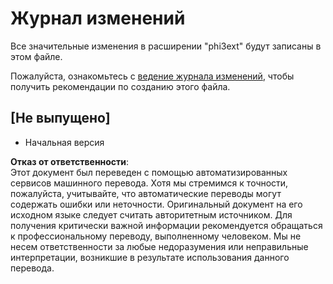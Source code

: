 # Журнал изменений

Все значительные изменения в расширении "phi3ext" будут записаны в этом файле.

Пожалуйста, ознакомьтесь с [ведение журнала изменений](http://keepachangelog.com/), чтобы получить рекомендации по созданию этого файла.

## [Не выпущено]

- Начальная версия

**Отказ от ответственности**:  
Этот документ был переведен с помощью автоматизированных сервисов машинного перевода. Хотя мы стремимся к точности, пожалуйста, учитывайте, что автоматические переводы могут содержать ошибки или неточности. Оригинальный документ на его исходном языке следует считать авторитетным источником. Для получения критически важной информации рекомендуется обращаться к профессиональному переводу, выполненному человеком. Мы не несем ответственности за любые недоразумения или неправильные интерпретации, возникшие в результате использования данного перевода.